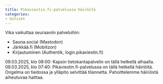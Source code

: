 ```yaml
---
title: Pikaviestin.fi-palvelussa häiröitä
categories:
- Uutiset
---
```


Vika vaikuttaa seuraaviin palveluihin:
- Sauna.social (Mastodon)
- Järkkää.fi (Mobilizon)
- Kirjautuminen (Authentik, login.pikaviestin.fi)

09.03.2025, klo 08:00: Kapsin tietokantapalvelin on tällä hetkellä alhaalla.
09.03.2025, klo 07:40: Pikaviestin.fi-palvelussa on tällä hetkellä häiriöitä. Ongelma on tiedossa ja ylläpito selvittää tilannetta. Pahoittelemme häiriöstä aiheutuvaa haittaa.